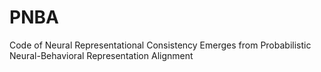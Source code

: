 # PNBA
Code of Neural Representational Consistency Emerges from Probabilistic Neural-Behavioral Representation Alignment
